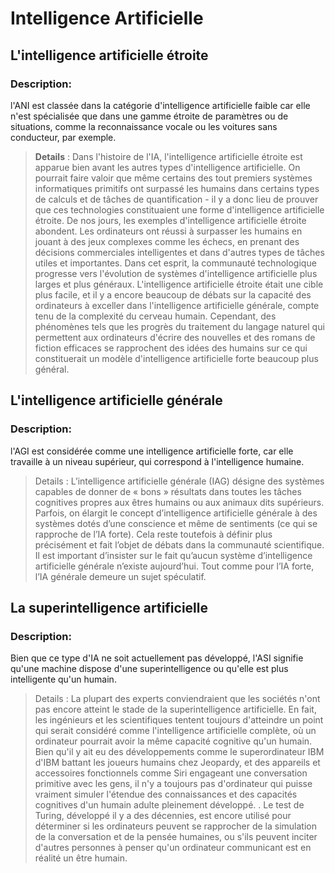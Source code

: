 # Intelligence Artificielle

## L'intelligence artificielle étroite 

### Description:
l'ANI est classée dans la catégorie d'intelligence artificielle faible car elle n'est spécialisée que dans une gamme étroite de paramètres ou de situations, comme la reconnaissance vocale ou les voitures sans conducteur, par exemple.

> **Details** : Dans l'histoire de l'IA, l'intelligence artificielle étroite est apparue bien avant les autres types d'intelligence artificielle. On pourrait faire valoir que même certains des tout premiers systèmes informatiques primitifs ont surpassé les humains dans certains types de calculs et de tâches de quantification - il y a donc lieu de prouver que ces technologies constituaient une forme d'intelligence artificielle étroite. De nos jours, les exemples d'intelligence artificielle étroite abondent. Les ordinateurs ont réussi à surpasser les humains en jouant à des jeux complexes comme les échecs, en prenant des décisions commerciales intelligentes et dans d'autres types de tâches utiles et importantes. Dans cet esprit, la communauté technologique progresse vers l'évolution de systèmes d'intelligence artificielle plus larges et plus généraux. L'intelligence artificielle étroite était une cible plus facile, et il y a encore beaucoup de débats sur la capacité des ordinateurs à exceller dans l'intelligence artificielle générale, compte tenu de la complexité du cerveau humain. Cependant, des phénomènes tels que les progrès du traitement du langage naturel qui permettent aux ordinateurs d'écrire des nouvelles et des romans de fiction efficaces se rapprochent des idées des humains sur ce qui constituerait un modèle d'intelligence artificielle forte beaucoup plus général.



## L'intelligence artificielle générale 

### Description:
l'AGI est considérée comme une intelligence artificielle forte, car elle travaille à un niveau supérieur, qui correspond à l'intelligence humaine.

> Details : L’intelligence artificielle générale (IAG) désigne des systèmes capables de donner de « bons » résultats dans toutes les tâches cognitives propres aux êtres humains ou aux animaux dits supérieurs. Parfois, on élargit le concept d’intelligence artificielle générale à des systèmes dotés d’une conscience et même de sentiments (ce qui se rapproche de l’IA forte). Cela reste toutefois à définir plus précisément et fait l’objet de débats dans la communauté scientifique. Il est important d’insister sur le fait qu’aucun système d’intelligence artificielle générale n’existe aujourd’hui. Tout comme pour l’IA forte, l’IA générale demeure un sujet spéculatif. 


## La superintelligence artificielle

### Description:
Bien que ce type d'IA ne soit actuellement pas développé, l'ASI signifie qu'une machine dispose d'une superintelligence ou qu'elle est plus intelligente qu'un humain.

> Details : La plupart des experts conviendraient que les sociétés n'ont pas encore atteint le stade de la superintelligence artificielle. En fait, les ingénieurs et les scientifiques tentent toujours d'atteindre un point qui serait considéré comme l'intelligence artificielle complète, où un ordinateur pourrait avoir la même capacité cognitive qu'un humain. Bien qu'il y ait eu des développements comme le superordinateur IBM d'IBM battant les joueurs humains chez Jeopardy, et des appareils et accessoires fonctionnels comme Siri engageant une conversation primitive avec les gens, il n'y a toujours pas d'ordinateur qui puisse vraiment simuler l'étendue des connaissances et des capacités cognitives d'un humain adulte pleinement développé. . Le test de Turing, développé il y a des décennies, est encore utilisé pour déterminer si les ordinateurs peuvent se rapprocher de la simulation de la conversation et de la pensée humaines, ou s'ils peuvent inciter d'autres personnes à penser qu'un ordinateur communicant est en réalité un être humain.